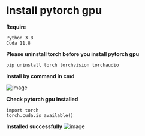# Install pytorch gpu

**Require**
```
Python 3.8
Cuda 11.8
```
**Please uninstall torch before you install pytorch gpu**

```
pip uninstall torch torchvision torchaudio
```

**Install by command in cmd**

![image](https://github.com/Clapboiz/Set-up-Tool-App/assets/112185647/0b80c98c-6c2f-42a9-bcf9-749922d7c0d1)

**Check pytorch gpu installed**

```
import torch
torch.cuda.is_available()
```

**Installed successfully**
![image](https://github.com/Clapboiz/Set-up-Tool-App/assets/112185647/47dd9941-ef6b-46dc-9dea-73ebd4fec097)
